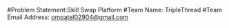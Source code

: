 #Problem Statement:Skill Swap Platform
#Team Name: TripleThread
#Team Email Address: ompatel02904@gmail.com